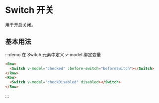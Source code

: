 # Switch 开关

用于开启关闭。

## 基本用法

:::demo 在 Switch 元素中定义 v-model 绑定变量

```html
<Row>
  <Switch v-model="checked" :before-switch="beforeSwitch"></Switch>
</Row>
<Row>
  <Switch v-model="checkDisabled" disabled></Switch>
</Row>
```
:::

<script>
  import Row from '@/components/row';
  import Switch from '@/components/switch';

  export default {
    components: {
      Row,
      Switch,
    },
    data() {
      return {
        checked: false,
        checkDisabled: true,
      };
    },
    methods: {
      beforeSwitch(callback) {
        console.log(this.checked);
        callback();
      },
    },
  };
</script>